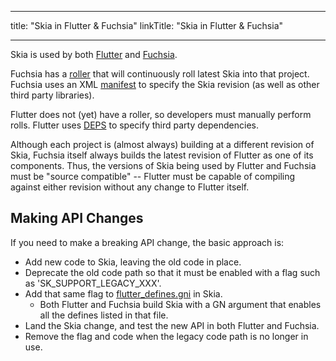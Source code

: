
---
title: "Skia in Flutter & Fuchsia"
linkTitle: "Skia in Flutter & Fuchsia"

---


Skia is used by both [Flutter](https://flutter.io/) and [Fuchsia](https://fuchsia.googlesource.com/docs/+/master/README.md).

Fuchsia has a [roller](https://fuchsia-roll.skia.org/) that will continuously roll latest Skia into that project. Fuchsia uses an XML [manifest](https://fuchsia.googlesource.com/manifest/+/master/userspace) to specify the Skia revision (as well as other third party libraries).

Flutter does not (yet) have a roller, so developers must manually perform rolls. Flutter uses [DEPS](https://github.com/flutter/engine/blob/master/DEPS) to specify third party dependencies.


Although each project is (almost always) building at a different revision of Skia, Fuchsia itself always builds the latest revision of Flutter as one of its components. Thus, the versions of Skia being used by Flutter and Fuchsia must be "source compatible" -- Flutter must be capable of compiling against either revision without any change to Flutter itself.

Making API Changes
------------------

If you need to make a breaking API change, the basic approach is:

* Add new code to Skia, leaving the old code in place.
* Deprecate the old code path so that it must be enabled with a flag such as 'SK_SUPPORT_LEGACY_XXX'.
* Add that same flag to [flutter\_defines.gni](https://skia.googlesource.com/skia/+/master/gn/flutter_defines.gni) in Skia.
  * Both Flutter and Fuchsia build Skia with a GN argument that enables all the defines listed in that file.
* Land the Skia change, and test the new API in both Flutter and Fuchsia.
* Remove the flag and code when the legacy code path is no longer in use.


